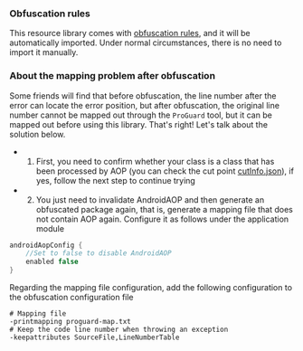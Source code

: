 ### Obfuscation rules

This resource library comes with [obfuscation rules](https://github.com/FlyJingFish/AndroidAOP/blob/master/android-aop-core/proguard-rules.pro), and it will be automatically imported. Under normal circumstances, there is no need to import it manually.

### About the mapping problem after obfuscation

Some friends will find that before obfuscation, the line number after the error can locate the error position, but after obfuscation, the original line number cannot be mapped out through the `ProGuard` tool, but it can be mapped out before using this library. That's right! Let's talk about the solution below.

- 1. First, you need to confirm whether your class is a class that has been processed by AOP (you can check the cut point [cutInfo.json](/AndroidAOP/getting_started/#4-add-the-androidaopconfig-configuration-item-in-apps-buildgradle-this-step-is-an-optional-configuration-item)), if yes, follow the next step to continue trying<br>
- 2. You just need to invalidate AndroidAOP and then generate an obfuscated package again, that is, generate a mapping file that does not contain AOP again. Configure it as follows under the application module<br>

```gradle
androidAopConfig {
    //Set to false to disable AndroidAOP
    enabled false
}
```

Regarding the mapping file configuration, add the following configuration to the obfuscation configuration file

```
# Mapping file
-printmapping proguard-map.txt
# Keep the code line number when throwing an exception
-keepattributes SourceFile,LineNumberTable
```